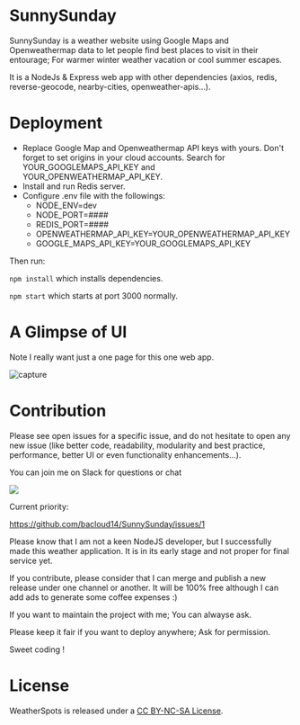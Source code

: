 # SunnySunday

SunnySunday is a weather website using Google Maps and Openweathermap data to let people find best places to visit in their entourage; For warmer winter weather vacation or cool summer escapes. 

It is a NodeJs & Express web app with other dependencies (axios, redis, reverse-geocode, nearby-cities, openweather-apis...).


# Deployment

- Replace Google Map and Openweathermap API keys with yours. Don't forget to set origins in your cloud accounts. Search for YOUR_GOOGLEMAPS_API_KEY and YOUR_OPENWEATHERMAP_API_KEY.
- Install and run Redis server.
- Configure .env file with the followings:
    - NODE_ENV=dev
    - NODE_PORT=####
    - REDIS_PORT=####
    - OPENWEATHERMAP_API_KEY=YOUR_OPENWEATHERMAP_API_KEY
    - GOOGLE_MAPS_API_KEY=YOUR_GOOGLEMAPS_API_KEY

Then run:

`npm install` which installs dependencies.

`npm start` which starts at port 3000 normally.

# A Glimpse of UI

Note I really want just a one page for this one web app.

![capture](Capture.PNG)

# Contribution

Please see open issues for a specific issue, and do not hesitate to open any new issue (like better code, readability, modularity and best practice, performance, better UI or even functionality enhancements...).

You can join me on Slack for questions or chat
 
[<img src="https://img.shields.io/badge/slack-join%20us-blueviolet">](bacloud.slack.com) 

Current priority: 

https://github.com/bacloud14/SunnySunday/issues/1

Please know that I am not a keen NodeJS developer, but I successfully made this weather application. It is in its early stage and not proper for final service yet.

If you contribute, please consider that I can merge and publish a new release under one channel or another. It will be 100% free although I can add ads to generate some coffee expenses :)

If you want to maintain the project with me; You can alwayse ask.

Please keep it fair if you want to deploy anywhere; Ask for permission.

Sweet coding !


# License

WeatherSpots is released under a [CC BY-NC-SA License](https://creativecommons.org/licenses/by-nc-sa/4.0/legalcode).